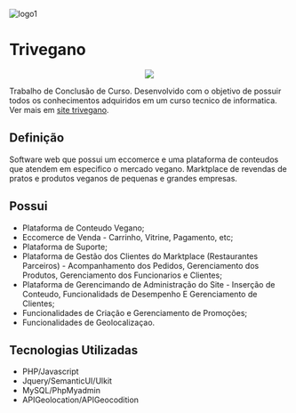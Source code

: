 
![logo1](https://user-images.githubusercontent.com/82421542/195415113-352ce31c-223b-424c-9208-23f1fa63f911.png)

# Trivegano


<p align="center">
   <img src="http://img.shields.io/static/v1?label=STATUS&message=EM%20DESENVOLVIMENTO&color=RED&style=for-the-badge" #vitrinedev/>
</p>

<h> <h>

Trabalho de Conclusão de Curso.
Desenvolvido com o objetivo de possuir todos os conhecimentos adquiridos em um curso tecnico de informatica. Ver mais em [site trivegano](http://trivegano.rf.gd).

## Definição

  Software web que possui um eccomerce e uma plataforma de conteudos que atendem em especifico o mercado vegano. Marktplace de revendas de pratos e produtos veganos de pequenas e grandes empresas.

## Possui

- Plataforma de Conteudo Vegano;
- Eccomerce de Venda - Carrinho, Vitrine, Pagamento, etc;
- Plataforma de Suporte;
- Plataforma de Gestão dos Clientes do Marktplace (Restaurantes Parceiros) - Acompanhamento dos Pedidos, Gerenciamento dos Produtos, Gerenciamento dos Funcionarios e Clientes;
- Plataforma de Gerencimando de Administração do Site - Inserção de Conteudo, Funcionalidads de Desempenho E Gerenciamento de Clientes;
- Funcionalidades de Criação e Gerenciamento de Promoções;
- Funcionalidades de Geolocalizaçao.

## Tecnologias Utilizadas
- PHP/Javascript
- Jquery/SemanticUI/Ulkit
- MySQL/PhpMyadmin
- APIGeolocation/APIGeocodition
